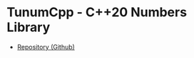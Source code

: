 # TunumCpp - C++20 Numbers Library

<!-- - <input type="text" placeholder="検索未実装"> -->
- [Repository (Github)](https://github.com/TwilightUncle/tunum-cpp)
